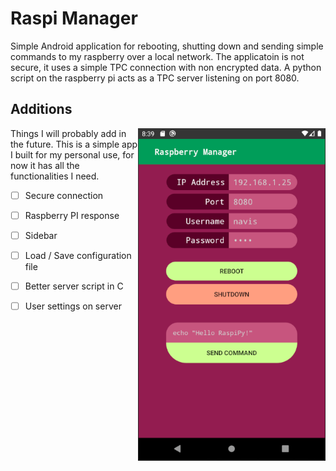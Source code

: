 # Raspi Manager
Simple Android application for rebooting, shutting down and sending simple commands to my raspberry over a local network. The applicatoin is not secure, it uses a simple TPC connection with non encrypted data. A python script on the raspberry pi acts as a TPC server listening on port 8080. 


## Additions

<img src="./images/image.png" style="float: right;" align="right" width="300"/>

Things I will probably add in the future. This is a simple app I built for my personal use, for now it has all the functionalities I need.      
  
    
- [ ] Secure connection
- [ ] Raspberry PI response
- [ ] Sidebar 
- [ ] Load / Save configuration file
- [ ] Better server script in C
- [ ] User settings on server


    


